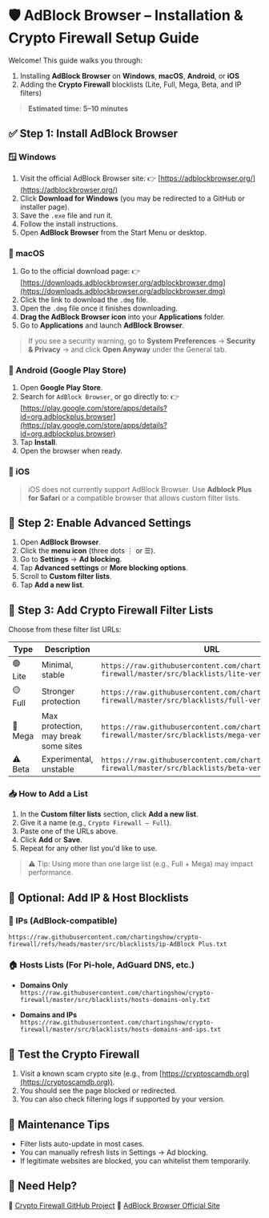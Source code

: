 # 🛡️ AdBlock Browser – Installation & Crypto Firewall Setup Guide

Welcome! This guide walks you through:

1. Installing **AdBlock Browser** on **Windows**, **macOS**, **Android**, or **iOS**
2. Adding the **Crypto Firewall** blocklists (Lite, Full, Mega, Beta, and IP filters)

> **Estimated time: 5–10 minutes**

## ✅ Step 1: Install AdBlock Browser

### 🪟 Windows

1. Visit the official AdBlock Browser site:
   👉 [https://adblockbrowser.org/](https://adblockbrowser.org/)
2. Click **Download for Windows** (you may be redirected to a GitHub or installer page).
3. Save the `.exe` file and run it.
4. Follow the install instructions.
5. Open **AdBlock Browser** from the Start Menu or desktop.

### 🍎 macOS

1. Go to the official download page:
   👉 [https://downloads.adblockbrowser.org/adblockbrowser.dmg](https://downloads.adblockbrowser.org/adblockbrowser.dmg)
2. Click the link to download the `.dmg` file.
3. Open the `.dmg` file once it finishes downloading.
4. **Drag the AdBlock Browser icon** into your **Applications** folder.
5. Go to **Applications** and launch **AdBlock Browser**.

> If you see a security warning, go to **System Preferences** → **Security & Privacy** → and click **Open Anyway** under the General tab.

### 📱 Android (Google Play Store)

1. Open **Google Play Store**.
2. Search for `AdBlock Browser`, or go directly to:
   👉 [https://play.google.com/store/apps/details?id=org.adblockplus.browser](https://play.google.com/store/apps/details?id=org.adblockplus.browser)
3. Tap **Install**.
4. Open the browser when ready.

### 🍏 iOS

> iOS does not currently support AdBlock Browser. Use **Adblock Plus for Safari** or a compatible browser that allows custom filter lists.

## 🔧 Step 2: Enable Advanced Settings

1. Open **AdBlock Browser**.
2. Click the **menu icon** (three dots ⋮ or ☰).
3. Go to **Settings** → **Ad blocking**.
4. Tap **Advanced settings** or **More blocking options**.
5. Scroll to **Custom filter lists**.
6. Tap **Add a new list**.

## 🚧 Step 3: Add Crypto Firewall Filter Lists

Choose from these filter list URLs:

| Type    | Description                          | URL                                                                                                     |
| ------- | ------------------------------------ | ------------------------------------------------------------------------------------------------------- |
| 🟢 Lite | Minimal, stable                      | `https://raw.githubusercontent.com/chartingshow/crypto-firewall/master/src/blacklists/lite-version.txt` |
| 🟡 Full | Stronger protection                  | `https://raw.githubusercontent.com/chartingshow/crypto-firewall/master/src/blacklists/full-version.txt` |
| 🔴 Mega | Max protection, may break some sites | `https://raw.githubusercontent.com/chartingshow/crypto-firewall/master/src/blacklists/mega-version.txt` |
| ⚠️ Beta | Experimental, unstable               | `https://raw.githubusercontent.com/chartingshow/crypto-firewall/master/src/blacklists/beta-version.txt` |

### 📥 How to Add a List

1. In the **Custom filter lists** section, click **Add a new list**.
2. Give it a name (e.g., `Crypto Firewall – Full`).
3. Paste one of the URLs above.
4. Click **Add** or **Save**.
5. Repeat for any other list you'd like to use.

> ⚠️ Tip: Using more than one large list (e.g., Full + Mega) may impact performance.

## 🔐 Optional: Add IP & Host Blocklists

### 📛 IPs (AdBlock-compatible)

```
https://raw.githubusercontent.com/chartingshow/crypto-firewall/refs/heads/master/src/blacklists/ip-AdBlock Plus.txt
```

### 🏠 Hosts Lists (For Pi-hole, AdGuard DNS, etc.)

* **Domains Only**
  `https://raw.githubusercontent.com/chartingshow/crypto-firewall/master/src/blacklists/hosts-domains-only.txt`

* **Domains and IPs**
  `https://raw.githubusercontent.com/chartingshow/crypto-firewall/master/src/blacklists/hosts-domains-and-ips.txt`

## 🧪 Test the Crypto Firewall

1. Visit a known scam crypto site (e.g., from [https://cryptoscamdb.org](https://cryptoscamdb.org)).
2. You should see the page blocked or redirected.
3. You can also check filtering logs if supported by your version.

## 🧼 Maintenance Tips

* Filter lists auto-update in most cases.
* You can manually refresh lists in Settings → Ad blocking.
* If legitimate websites are blocked, you can whitelist them temporarily.

## 🙋 Need Help?

🔗 [Crypto Firewall GitHub Project](https://github.com/chartingshow/crypto-firewall)
🔗 [AdBlock Browser Official Site](https://adblockbrowser.org/)
